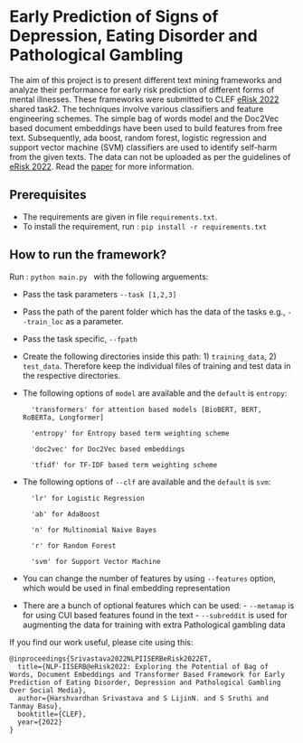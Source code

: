 # Early Prediction of Signs of Depression, Eating Disorder and Pathological Gambling
The aim of this project is to present different text mining frameworks and analyze their performance for early risk prediction of different forms of mental illnesses. These frameworks were submitted to CLEF [eRisk 2022](https://erisk.irlab.org/) shared task2. The techniques involve various classifiers and feature engineering schemes. The simple bag of words model and the Doc2Vec based document embeddings have been used to build features from free text. Subsequently, ada boost, random forest, logistic regression and support vector machine (SVM) classifiers are used to identify self-harm from the given texts. The data can not be uploaded as per the guidelines of [eRisk 2022](https://erisk.irlab.org/). Read the [paper](http://ceur-ws.org/Vol-3180/paper-77.pdf) for more information.

## Prerequisites
- The requirements are given in file `requirements.txt`.
- To install the requirement, run :
        ```
        pip install -r requirements.txt
        ```

## How to run the framework?

Run : `python main.py ` with the following arguements:

- Pass the task parameters `--task [1,2,3]`
- Pass the path of the parent folder which has the data of the tasks e.g., `--train_loc` as a parameter. 
- Pass the task specific, `--fpath`  
- Create the following directories inside this path: 1) `training_data`, 2) `test_data`. Therefore keep the individual files of training and test data in the respective directories. 
- The following options of `model` are available and the `default` is `entropy`: 

        'transformers' for attention based models [BioBERT, BERT, RoBERTa, Longformer]

        'entropy' for Entropy based term weighting scheme

        'doc2vec' for Doc2Vec based embeddings 

        'tfidf' for TF-IDF based term weighting scheme 

- The following options of `--clf` are available and the `default` is `svm`: 

        'lr' for Logistic Regression 

        'ab' for AdaBoost

        'n' for Multinomial Naive Bayes

        'r' for Random Forest

        'svm' for Support Vector Machine 
- You can change the number of features by using `--features` option, which would be used in final embedding representation

- There are a bunch of optional features which can be used:
        - `--metamap` is for using CUI based features found in the text
        - `--subreddit` is used for augmenting the data for training with extra Pathological gambling data


If you find our work useful, please cite using this:
```
@inproceedings{Srivastava2022NLPIISERBeRisk2022ET,
  title={NLP-IISERB@eRisk2022: Exploring the Potential of Bag of Words, Document Embeddings and Transformer Based Framework for Early Prediction of Eating Disorder, Depression and Pathological Gambling Over Social Media},
  author={Harshvardhan Srivastava and S LijinN. and S Sruthi and Tanmay Basu},
  booktitle={CLEF},
  year={2022}
}
```

